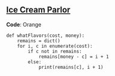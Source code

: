 ## [Ice Cream Parlor](https://www.hackerrank.com/challenges/ctci-ice-cream-parlor/problem?h_l=interview&playlist_slugs%5B%5D=nutanix)

__Code__: Orange


```{Python}
def whatFlavors(cost, money):
    remains = dict()
    for i, c in enumerate(cost):
        if c not in remains:
            remains[money - c] = i + 1
        else:
            print(remains[c], i + 1)
```
